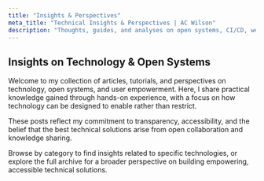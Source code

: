```yaml
---
title: "Insights & Perspectives"
meta_title: "Technical Insights & Perspectives | AC Wilson"
description: "Thoughts, guides, and analyses on open systems, CI/CD, web services, and ethical ML/AI from AC Wilson - focused on user empowerment and practical solutions."
---
```


## Insights on Technology & Open Systems

Welcome to my collection of articles, tutorials, and perspectives on technology, open systems, and user empowerment. Here, I share practical knowledge gained through hands-on experience, with a focus on how technology can be designed to enable rather than restrict.

These posts reflect my commitment to transparency, accessibility, and the belief that the best technical solutions arise from open collaboration and knowledge sharing.

Browse by category to find insights related to specific technologies, or explore the full archive for a broader perspective on building empowering, accessible technical solutions.
